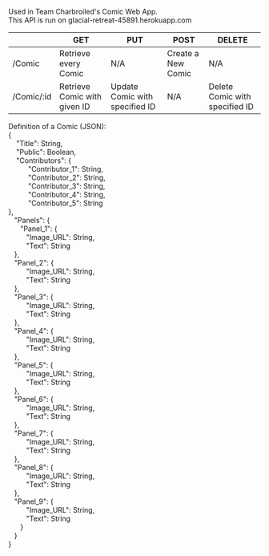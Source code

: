 <p>
Used in Team Charbroiled's Comic Web App.
<br>
This API is run on glacial-retreat-45891.herokuapp.com
</p>

|            | GET                          | PUT                            | POST               | DELETE                         |
|------------|------------------------------|--------------------------------|--------------------|--------------------------------|
| /Comic     |     Retrieve every Comic     |               N/A              | Create a New Comic |               N/A              |
| /Comic/:id | Retrieve Comic with given ID | Update Comic with specified ID |         N/A        | Delete Comic with specified ID |

<p>
Definition of a Comic (JSON):<br>
{<br>
&nbsp;&nbsp;&nbsp; "Title": String,<br>
&nbsp;&nbsp;&nbsp; "Public": Boolean,<br>
&nbsp;&nbsp;&nbsp; "Contributors": {<br>
&nbsp;&nbsp;&nbsp;&nbsp;&nbsp;&nbsp;&nbsp;&nbsp;&nbsp;  "Contributor_1": String,<br>
&nbsp;&nbsp;&nbsp;&nbsp;&nbsp;&nbsp;&nbsp;&nbsp;&nbsp;  "Contributor_2": String,<br>
&nbsp;&nbsp;&nbsp;&nbsp;&nbsp;&nbsp;&nbsp;&nbsp;&nbsp;  "Contributor_3": String,<br>
&nbsp;&nbsp;&nbsp;&nbsp;&nbsp;&nbsp;&nbsp;&nbsp;&nbsp;  "Contributor_4": String,<br>
&nbsp;&nbsp;&nbsp;&nbsp;&nbsp;&nbsp;&nbsp;&nbsp;&nbsp;  "Contributor_5": String<br>
    },<br>
&nbsp;&nbsp;&nbsp;"Panels": {<br>
&nbsp;&nbsp;&nbsp;&nbsp;&nbsp;&nbsp;"Panel_1": {<br>
&nbsp;&nbsp;&nbsp;&nbsp;&nbsp;&nbsp;&nbsp;&nbsp;&nbsp;"Image_URL": String,<br>
&nbsp;&nbsp;&nbsp;&nbsp;&nbsp;&nbsp;&nbsp;&nbsp;&nbsp;"Text": String<br>
&nbsp;&nbsp;&nbsp;},<br>
 &nbsp;&nbsp;&nbsp;"Panel_2": {<br>
&nbsp;&nbsp;&nbsp;&nbsp;&nbsp;&nbsp;&nbsp;&nbsp;&nbsp;"Image_URL": String,<br>
&nbsp;&nbsp;&nbsp;&nbsp;&nbsp;&nbsp;&nbsp;&nbsp;&nbsp;"Text": String<br>
&nbsp;&nbsp;&nbsp;},<br>
&nbsp;&nbsp;&nbsp;"Panel_3": {<br>
&nbsp;&nbsp;&nbsp;&nbsp;&nbsp;&nbsp;&nbsp;&nbsp;&nbsp;"Image_URL": String,<br>
&nbsp;&nbsp;&nbsp;&nbsp;&nbsp;&nbsp;&nbsp;&nbsp;&nbsp;"Text": String<br>
&nbsp;&nbsp;&nbsp;},<br>
&nbsp;&nbsp;&nbsp;"Panel_4": {<br>
&nbsp;&nbsp;&nbsp;&nbsp;&nbsp;&nbsp;&nbsp;&nbsp;&nbsp;"Image_URL": String,<br>
&nbsp;&nbsp;&nbsp;&nbsp;&nbsp;&nbsp;&nbsp;&nbsp;&nbsp;"Text": String<br>
&nbsp;&nbsp;&nbsp;},<br>
&nbsp;&nbsp;&nbsp;"Panel_5": {<br>
&nbsp;&nbsp;&nbsp;&nbsp;&nbsp;&nbsp;&nbsp;&nbsp;&nbsp;"Image_URL": String,<br>
&nbsp;&nbsp;&nbsp;&nbsp;&nbsp;&nbsp;&nbsp;&nbsp;&nbsp;"Text": String<br>
&nbsp;&nbsp;&nbsp;},<br>
&nbsp;&nbsp;&nbsp;"Panel_6": {<br>
&nbsp;&nbsp;&nbsp;&nbsp;&nbsp;&nbsp;&nbsp;&nbsp;&nbsp;"Image_URL": String,<br>
&nbsp;&nbsp;&nbsp;&nbsp;&nbsp;&nbsp;&nbsp;&nbsp;&nbsp;"Text": String<br>
&nbsp;&nbsp;&nbsp;},<br>
&nbsp;&nbsp;&nbsp;"Panel_7": {<br>
&nbsp;&nbsp;&nbsp;&nbsp;&nbsp;&nbsp;&nbsp;&nbsp;&nbsp;"Image_URL": String,<br>
&nbsp;&nbsp;&nbsp;&nbsp;&nbsp;&nbsp;&nbsp;&nbsp;&nbsp;"Text": String<br>
&nbsp;&nbsp;&nbsp;},<br>
&nbsp;&nbsp;&nbsp;"Panel_8": {<br>
&nbsp;&nbsp;&nbsp;&nbsp;&nbsp;&nbsp;&nbsp;&nbsp;&nbsp;"Image_URL": String,<br>
&nbsp;&nbsp;&nbsp;&nbsp;&nbsp;&nbsp;&nbsp;&nbsp;&nbsp;"Text": String<br>
&nbsp;&nbsp;&nbsp;},<br>
&nbsp;&nbsp;&nbsp;"Panel_9": {<br>
&nbsp;&nbsp;&nbsp;&nbsp;&nbsp;&nbsp;&nbsp;&nbsp;&nbsp;"Image_URL": String,<br>
&nbsp;&nbsp;&nbsp;&nbsp;&nbsp;&nbsp;&nbsp;&nbsp;&nbsp;"Text": String<br>
&nbsp;&nbsp;&nbsp;&nbsp;&nbsp;&nbsp;}<br>
&nbsp;&nbsp;&nbsp;}<br>
}<br>
</p>